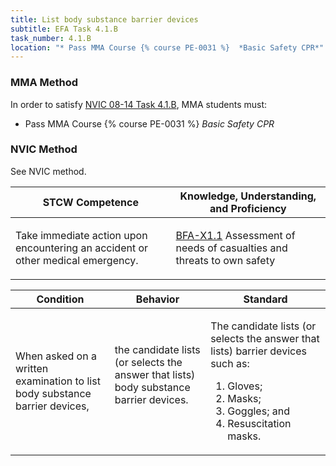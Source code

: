 ```yaml
---
title: List body substance barrier devices
subtitle: EFA Task 4.1.B 
task_number: 4.1.B
location: "* Pass MMA Course {% course PE-0031 %}  *Basic Safety CPR*" 
---
```



### MMA Method

In order to satisfy  [NVIC 08-14  Task  4.1.B]({{site.baseurl}}/assets/images/nvic-08-14.pdf), MMA students must:

* Pass MMA Course {% course PE-0031 %}  *Basic Safety CPR*


### NVIC Method

<a onclick="togglevisibility('nvic_methods')" >See NVIC method.</a>

<div id='nvic_methods' class='hide'>

<table>
<thead>
<tr>
<th class='forty'> STCW Competence </th>
<th class='sixty'> Knowledge, Understanding, and Proficiency </th>
</tr>
</thead>




<tbody>
<tr><td markdown='1'>

Take immediate action upon encountering an accident or other medical emergency.

</td><td markdown='1'>

[BFA-X1.1](../../tables/613.html#BFA-X1.1) Assessment of needs of casualties and threats to own safety

</td></tr>


</tbody>
</table>


<table>
<thead>
<tr><th class='twenty'>  Condition </th><th class='twenty'> Behavior </th><th  class='sixty'>Standard </th></tr>
</thead>
<tbody >



<tr><td markdown='1'>

When asked on a written examination to list body substance barrier devices,

</td><td markdown='1'>

the candidate lists (or selects the answer that lists) body substance barrier devices.

<br>

<div class="tooltip">
<span class="tooltiptext">
</span>
</div>


</td><td markdown='1'>

The candidate lists (or selects the answer that lists) barrier devices such as:
 
1.  Gloves; 
2.  Masks; 
3.  Goggles; and 
4.  Resuscitation masks.

</td></tr>
</tbody>
</table>
</div>
